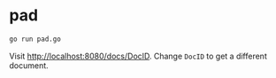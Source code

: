 pad
===

```bash
go run pad.go
```

Visit [http://localhost:8080/docs/DocID](http://localhost:8080/docs/DocID). Change `DocID` to get a different document.
